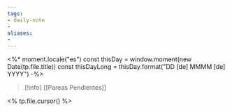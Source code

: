 ```yaml
---
tags:
- daily-note
-
aliases:
-
---
```

<%*
	moment.locale("es")
	const thisDay = window.moment(new Date(tp.file.title))
	const thisDayLong = thisDay.format("DD [de] MMMM [de] YYYY")
-%>
> [!info] [[Pareas Pendientes]]

<% tp.file.cursor() %>